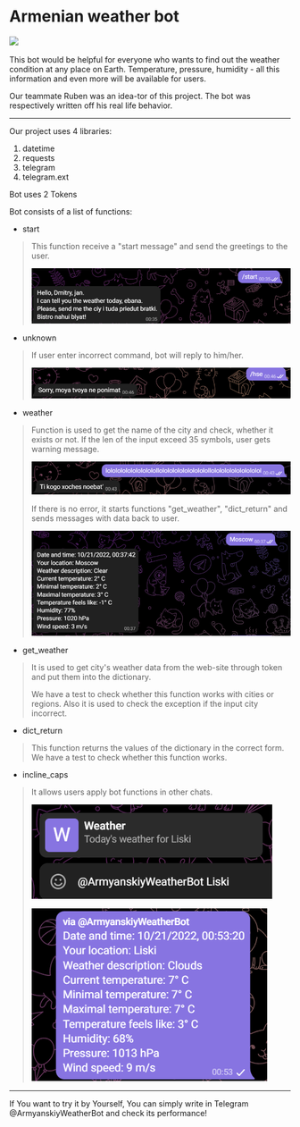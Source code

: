 **Armenian weather bot**
============================================================
![](https://imgtest.mir24.tv/uploaded/images/crops/2022/February/870x489_903x0_detail_crop_20220225123615_d6ff9cb2_8f7a1da83fbd942465b2c13d3c6749c0d18701a854fdc6c261f1af840e3b5af7.jpg)

This bot would be helpful for everyone who wants to find out
the weather condition at any place on Earth. Temperature, pressure, humidity - 
all this information and even more will be available for users.

Our teammate Ruben was an idea-tor of this project. The bot was respectively written off his real life behavior.

---
Our project uses 4 libraries:
1. datetime
2. requests
3. telegram
4. telegram.ext

Bot uses 2 Tokens

Bot consists of a list of functions:

- start
> This function receive a "start message" and send the greetings to the user.
> 
>![img_1.png](Images/img_1.png)

- unknown
> If user enter incorrect command, bot will reply to him/her.
> 
> 
> ![img_5.png](Images/img_5.png)

- weather
> Function is used to get the name of the city and check, whether it exists
> or not. If the len of the input exceed 35 symbols, user gets warning message.
> 
> 
> ![img_4.png](Images/img_4.png)
>
> 
>If there is no error, it starts functions "get_weather", "dict_return" and sends
> messages with data back to user.
> 
> 
> ![img_6.png](Images/img_6.png)
> 
- get_weather
> It is used to get city's weather data from 
> the web-site through token and put them into the dictionary.
> 
>We have a test to check whether this function works with cities or regions.
> Also it is used to check the exception if the input city incorrect.
> 
> 
- dict_return
> This function returns the values of the dictionary in the correct form.
> We have a test to check whether this function works.
> 
- incline_caps
> It allows users apply bot functions in other chats.
> 
> 
> ![img_8.png](Images/img_8.png)
>
> 
> ![img_9.png](Images/img_9.png)

---

If You want to try it by Yourself, You can simply write in Telegram 
@ArmyanskiyWeatherBot and check its performance!

